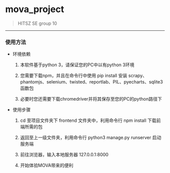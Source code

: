 # **mova_project**

>HITSZ SE group 10

---

### 使用方法

- 环境依赖

   1. 本软件基于python 3，请保证您的PC中以有python 3环境

   2. 您需要下载npm，并且在命令行中使用 pip install 安装 scrapy、phantomjs、selenium、twisted、reportlab、PIL、pyecharts、sqlite3 函数包
  
   3. 必要时您还需要下载chromedriver并将其保存至您的PC的python路径下
   
- 使用步骤

  1. cd 至项目文件夹下 frontend 文件夹中，利用命令行 npm install 下载前端所需的包
  
  2. 返回至上一级文件夹，利用命令行 python3 manage.py runserver 启动服务端
  
  3. 前往浏览器，输入本地服务器 127.0.0.1:8000
  
  4. 开始体验MOVA带来的便利

